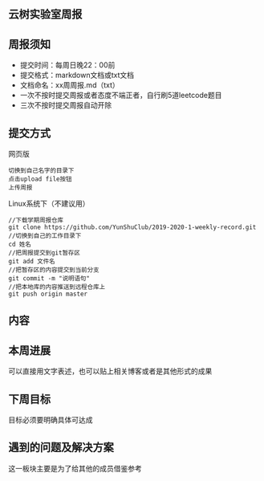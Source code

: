 云树实验室周报
---
周报须知
---
 - 提交时间：每周日晚22：00前
 - 提交格式：markdown文档或txt文档
 - 文档命名：xx周周报.md（txt）
 - 一次不按时提交周报或者态度不端正者，自行刷5道leetcode题目
 - 三次不按时提交周报自动开除

提交方式
---
网页版

    切换到自己名字的目录下
    点击upload file按钮
    上传周报

Linux系统下（不建议用）

    //下载学期周报仓库
    git clone https://github.com/YunShuClub/2019-2020-1-weekly-record.git
    //切换到自己的工作目录下
    cd 姓名
    //把周报提交到git暂存区
    git add 文件名
    //把暂存区的内容提交到当前分支
    git commit -m "说明语句"
    //把本地库的内容推送到远程仓库上
    git push origin master

内容
---

本周进展
---

可以直接用文字表述，也可以贴上相关博客或者是其他形式的成果

下周目标
---

目标必须要明确具体可达成

遇到的问题及解决方案
---

这一板块主要是为了给其他的成员借鉴参考